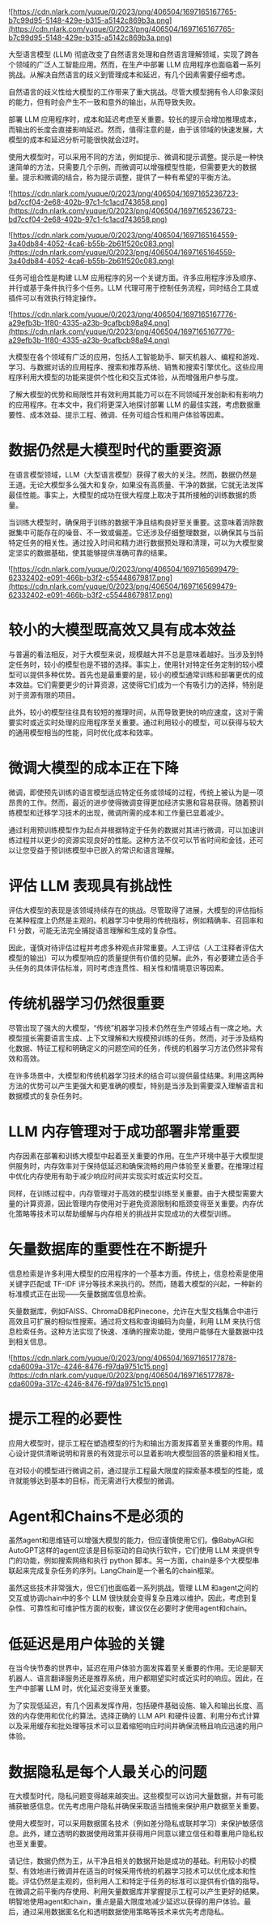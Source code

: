 ![https://cdn.nlark.com/yuque/0/2023/png/406504/1697165167765-b7c99d95-5148-429e-b315-a5142c869b3a.png](https://cdn.nlark.com/yuque/0/2023/png/406504/1697165167765-b7c99d95-5148-429e-b315-a5142c869b3a.png)

大型语言模型 (LLM) 彻底改变了自然语言处理和自然语言理解领域，实现了跨各个领域的广泛人工智能应用。然而，在生产中部署 LLM 应用程序也面临着一系列挑战。从解决自然语言的歧义到管理成本和延迟，有几个因素需要仔细考虑。

自然语言的歧义性给大模型的工作带来了重大挑战。尽管大模型拥有令人印象深刻的能力，但有时会产生不一致和意外的输出，从而导致失败。

部署 LLM 应用程序时，成本和延迟考虑至关重要。较长的提示会增加推理成本，而输出的长度会直接影响延迟。然而，值得注意的是，由于该领域的快速发展，大模型的成本和延迟分析可能很快就会过时。

使用大模型时，可以采用不同的方法，例如提示、微调和提示调整。提示是一种快速简单的方法，只需要几个示例，而微调可以增强模型性能，但需要更大的数据量。提示和微调的结合，称为提示调整，提供了一种有希望的平衡方法。

![https://cdn.nlark.com/yuque/0/2023/png/406504/1697165236723-bd7ccf04-2e68-402b-97c1-fc1acd743658.png](https://cdn.nlark.com/yuque/0/2023/png/406504/1697165236723-bd7ccf04-2e68-402b-97c1-fc1acd743658.png)

![https://cdn.nlark.com/yuque/0/2023/png/406504/1697165164559-3a40db84-4052-4ca6-b55b-2b61f520c083.png](https://cdn.nlark.com/yuque/0/2023/png/406504/1697165164559-3a40db84-4052-4ca6-b55b-2b61f520c083.png)

任务可组合性是构建 LLM 应用程序的另一个关键方面。许多应用程序涉及顺序、并行或基于条件执行多个任务。LLM 代理可用于控制任务流程，同时结合工具或插件可以有效执行特定操作。

![https://cdn.nlark.com/yuque/0/2023/png/406504/1697165167776-a29efb3b-1f80-4335-a23b-9cafbcb98a94.png](https://cdn.nlark.com/yuque/0/2023/png/406504/1697165167776-a29efb3b-1f80-4335-a23b-9cafbcb98a94.png)

大模型在各个领域有广泛的应用，包括人工智能助手、聊天机器人、编程和游戏、学习、与数据对话的应用程序、搜索和推荐系统、销售和搜索引擎优化。这些应用程序利用大模型的功能来提供个性化和交互式体验，从而增强用户参与度。

了解大模型的优势和局限性并有效利用其能力可以在不同领域开发创新和有影响力的应用程序。在本文中，我们将更深入地探讨部署 LLM 的最佳实践，考虑数据重要性、成本效益、提示工程、微调、任务可组合性和用户体验等因素。

# 数据仍然是大模型时代的重要资源

在语言模型领域，LLM（大型语言模型）获得了极大的关注。然而，数据仍然是王道。无论大模型多么强大和复杂，如果没有高质量、干净的数据，它就无法发挥最佳性能。事实上，大模型的成功在很大程度上取决于其所接触的训练数据的质量。

当训练大模型时，确保用于训练的数据干净且结构良好至关重要。这意味着消除数据集中可能存在的噪音、不一致或偏差。它还涉及仔细整理数据，以确保其与当前特定任务的相关性。通过投入时间和精力进行数据预处理和清理，可以为大模型奠定坚实的数据基础，使其能够提供准确可靠的结果。

![https://cdn.nlark.com/yuque/0/2023/png/406504/1697165699479-62332402-e091-466b-b3f2-c55448679817.png](https://cdn.nlark.com/yuque/0/2023/png/406504/1697165699479-62332402-e091-466b-b3f2-c55448679817.png)

# 较小的大模型既高效又具有成本效益

与普遍的看法相反，对于大模型来说，规模越大并不总是意味着越好。当涉及到特定任务时，较小的模型也是不错的选择。事实上，使用针对特定任务定制的较小模型可以提供多种优势。首先也是最重要的是，较小的模型通常训练和部署更优的成本效益。它们需要更少的计算资源，这使得它们成为一个有吸引力的选择，特别是对于资源有限的项目。

此外，较小的模型往往具有较短的推理时间，从而导致更快的响应速度，这对于需要实时或近实时处理的应用程序至关重要。通过利用较小的模型，可以获得与较大的通用模型相当的性能，同时优化成本和效率。

# 微调大模型的成本正在下降

微调，即使预先训练的语言模型适应特定任务或领域的过程，传统上被认为是一项昂贵的工作。然而，最近的进步使得微调变得更加经济实惠和容易获得。随着预训练模型和迁移学习技术的出现，微调所需的成本和工作量已显着减少。

通过利用预训练模型作为起点并根据特定于任务的数据对其进行微调，可以加速训练过程并以更少的资源实现良好的性能。这种方法不仅可以节省时间和金钱，还可以让您受益于预训练模型中已嵌入的常识和语言理解。

# 评估 LLM 表现具有挑战性

评估大模型的表现是该领域持续存在的挑战。尽管取得了进展，大模型的评估指标在某种程度上仍然是主观的。机器学习中使用的传统指标，例如精确率、召回率和 F1 分数，可能无法完全捕捉语言理解和生成的复杂性。

因此，谨慎对待评估过程并考虑多种观点非常重要。人工评估（人工注释者评估大模型的输出）可以为模型响应的质量提供有价值的见解。此外，有必要建立适合手头任务的具体评估标准，同时考虑连贯性、相关性和情境意识等因素。

# 传统机器学习仍然很重要

尽管出现了强大的大模型，“传统”机器学习技术仍然在生产领域占有一席之地。大模型擅长需要语言生成、上下文理解和大规模预训练的任务。然而，对于涉及结构化数据、特征工程和明确定义的问题空间的任务，传统的机器学习方法仍然非常有效和高效。

在许多场景中，大模型和传统机器学习技术的结合可以提供最佳结果。利用这两种方法的优势可以产生更强大和更准确的模型，特别是当涉及到需要深入理解语言和数据模式的复杂任务时。

# LLM 内存管理对于成功部署非常重要

内存因素在部署和训练大模型中起着至关重要的作用。在生产环境中基于大模型提供服务时，内存效率对于保持低延迟和确保流畅的用户体验至关重要。在推理过程中优化内存使用有助于减少响应时间并实现实时或近实时交互。

同样，在训练过程中，内存管理对于高效的模型训练至关重要。由于大模型需要大量的计算资源，因此管理内存使用对于避免资源限制和瓶颈变得至关重要。内存优化策略等技术可以帮助缓解与内存相关的挑战并实现成功的大模型训练。

# 矢量数据库的重要性在不断提升

信息检索是许多利用大模型的应用程序的一个基本方面。传统上，信息检索是使用关键字匹配或 TF-IDF 评分等技术来执行的。然而，随着大模型的兴起，一种新的标准模式正在出现——矢量数据库信息检索。

矢量数据库，例如FAISS、ChromaDB和Pinecone，允许在大型文档集合中进行高效且可扩展的相似性搜索。通过将文档和查询编码为向量，利用 LLM 来执行信息检索任务。这种方法实现了快速、准确的搜索功能，使用户能够在大量数据中找到相关信息。

![https://cdn.nlark.com/yuque/0/2023/png/406504/1697165177878-cda6009a-317c-4246-8476-f97da9751c15.png](https://cdn.nlark.com/yuque/0/2023/png/406504/1697165177878-cda6009a-317c-4246-8476-f97da9751c15.png)

# 提示工程的必要性

应用大模型时，提示工程在塑造模型的行为和输出方面发挥着至关重要的作用。精心设计提供清晰说明和背景的有效提示可以显着影响大模型回答的质量和相关性。

在对较小的模型进行微调之前，通过提示工程最大限度的探索基本模型的性能，或许就能够达到基本的目标，而无需进行大模型的微调。

# Agent和Chains不是必须的

虽然agent和思维链可以增强大模型的能力，但应谨慎使用它们。像BabyAGI和AutoGPT这样的agent应该是目标驱动的自动执行软件，它们使用 LLM 来提供专门的功能，例如搜索网络和执行 python 脚本。另一方面，chain是多个大模型串联起来完成复杂任务的序列。LangChain是一个著名的chain框架。

虽然这些技术非常强大，但它们也面临着一系列挑战。管理 LLM 和agent之间的交互或协调chain中的多个 LLM 很快就会变得复杂且难以维护。因此，考虑到复杂性、可靠性和可维护性方面的权衡，建议仅在必要时才使用agent和chain。

# 低延迟是用户体验的关键

在当今快节奏的世界中，延迟在用户体验方面发挥着至关重要的作用。无论是聊天机器人、语言翻译服务还是推荐系统，用户都期望实时或近实时的响应。因此，在生产中部署 LLM 时，优化延迟变得至关重要。

为了实现低延迟，有几个因素发挥作用，包括硬件基础设施、输入和输出长度、高效的内存使用和优化的算法。选择正确的 LLM API 和硬件设置、利用分布式计算以及采用缓存和批处理等技术可以显着缩短响应时间并确保流畅且响应迅速的用户体验。

# 数据隐私是每个人最关心的问题

在大模型时代，隐私问题变得越来越突出。这些模型可以访问大量数据，并有可能捕获敏感信息。优先考虑用户隐私并确保采取适当措施来保护用户数据至关重要。

使用大模型时，可以采用数据匿名技术（例如差分隐私或联邦学习）来保护敏感信息。此外，建立透明的数据使用政策并获得用户同意以建立信任和尊重用户隐私权也至关重要。

请记住，数据仍然为王，从干净且相关的数据开始是成功的基础。利用较小的模型、有效地进行微调并在适当的时候采用传统的机器学习技术可以优化成本和性能。评估仍然是主观的，但利用人工和特定于任务的标准可以提供有价值的指导。在微调之前平衡内存使用、利用矢量数据库并掌握提示工程可以产生更好的结果。明智地使用agent和chain，重点是最大限度地减少延迟以获得的用户体验。最后，通过采用数据匿名化和透明数据使用策略等技术来优先考虑隐私。